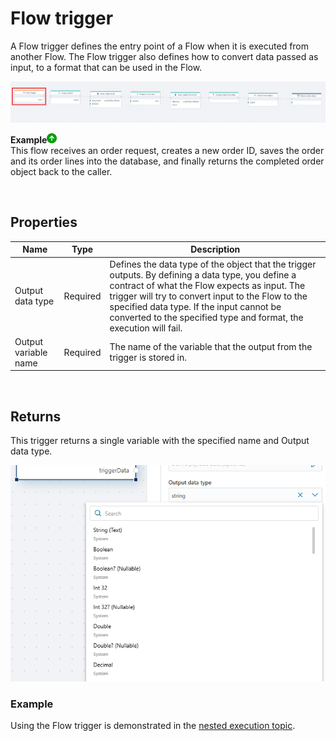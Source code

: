 # Flow trigger

A Flow trigger defines the entry point of a Flow when it is executed from another Flow.
The Flow trigger also defines how to convert data passed as input, to a format that can be used in the Flow. 
<br/>

![img](/images/flow/flow-trigger.png)

**Example**![img](/images/strz.jpg)  
This flow receives an order request, creates a new order ID, saves the order and its order lines into the database, and finally returns the completed order object back to the caller.

<br/>

## Properties

| Name                 | Type       | Description                                                   |
|----------------------|------------|---------------------------------------------------------------|
| Output data type     | Required   | Defines the data type of the object that the trigger outputs. By defining a data type, you define a contract of what the Flow expects as input. The trigger will try to convert input to the Flow to the specified data type. If the input cannot be converted to the specified type and format, the execution will fail. |
| Output variable name | Required   | The name of the variable that the output from the trigger is stored in. |

<br/>

## Returns

This trigger returns a single variable with the specified name and Output data type. 

![img](../../../images/flow/schedule-trigger-output-type.png)
<br/>

### Example

Using the Flow trigger is demonstrated in the [nested execution topic](../flows/running-flows/nested-execution.md).